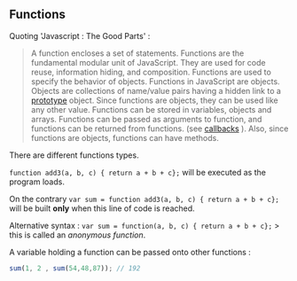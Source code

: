 ## Functions

Quoting 'Javascript : The Good Parts' :
> A function encloses a set of statements. Functions are the fundamental modular unit of JavaScript. They are used for code reuse, information hiding, and composition. Functions are used to specify the behavior of objects.
> Functions in JavaScript are objects. Objects are collections of name/value pairs having a hidden link to a [prototype](https://github.com/NodeJS42/Basics/tree/master/Prototypes) object.
> Since functions are objects, they can be used like any other value. Functions can be stored in variables, objects and arrays. Functions can be passed as arguments to function, and functions can be returned from functions. (see [callbacks](https://github.com/NodeJS42/Basics/tree/master/Callbacks) ). Also, since functions are objects, functions can have methods.

There are different functions types.

`function add3(a, b, c) { return a + b + c};` will be executed as the program loads.

On the contrary
`var sum = function add3(a, b, c) { return a + b + c};` will be built **only** when this line of code is reached.

Alternative syntax : `var sum = function(a, b, c) { return a + b + c};` > this is called an *anonymous function*.

A variable holding a function can be passed onto other functions :

```javascript
sum(1, 2 , sum(54,48,87)); // 192 
```
